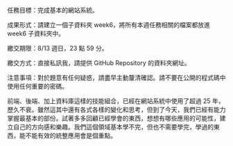 任務目標：完成基本的網站系統。


成果形式：請建立一個子資料夾 week6，將所有本週任務相關的檔案都放進 week6 子資料夾中。


繳交期限：8/13 週日，23 點 59 分。


繳交方式：直接私訊我，請提供 GitHub Repository 的資料夾網址。


注意事項：對於題意有任何疑惑，請盡早主動釐清確認。請不要在公開的程式碼中使用任何重要的密碼。


前端、後端、加上資料庫這樣的技能組合，已經在網站系統中使用了超過 25 年，歷久不衰。雖然這其中還有各式各樣的變化和思考，但到了今天，我們已經有能力掌握最基本的部份。試著多多回顧已經學會的東西，想想有哪些應用的可能性，建立自己的方向感和樂趣。我們這個領域基本學不完，但也不需要學完，學過的東西，能不能有效的統整應用會是個重點。
